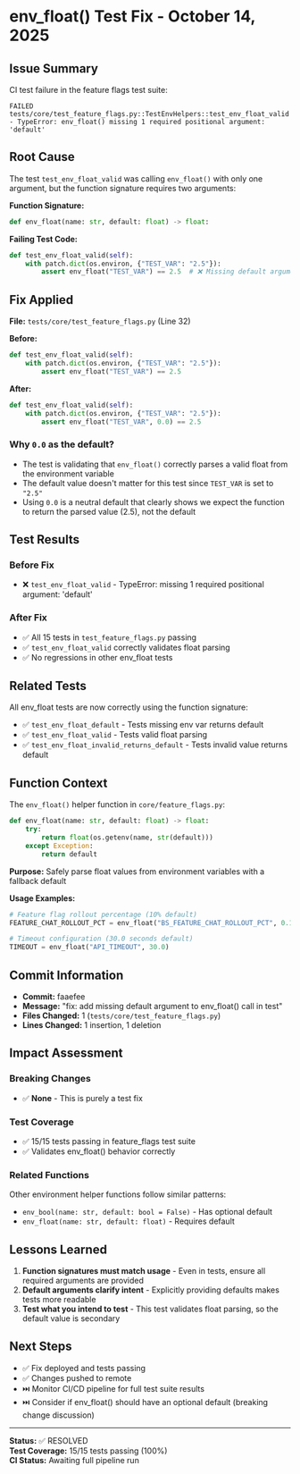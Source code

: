 # env_float() Test Fix - October 14, 2025

## Issue Summary
CI test failure in the feature flags test suite:
```
FAILED tests/core/test_feature_flags.py::TestEnvHelpers::test_env_float_valid - TypeError: env_float() missing 1 required positional argument: 'default'
```

## Root Cause
The test `test_env_float_valid` was calling `env_float()` with only one argument, but the function signature requires two arguments:

**Function Signature:**
```python
def env_float(name: str, default: float) -> float:
```

**Failing Test Code:**
```python
def test_env_float_valid(self):
    with patch.dict(os.environ, {"TEST_VAR": "2.5"}):
        assert env_float("TEST_VAR") == 2.5  # ❌ Missing default argument
```

## Fix Applied

**File:** `tests/core/test_feature_flags.py` (Line 32)

**Before:**
```python
def test_env_float_valid(self):
    with patch.dict(os.environ, {"TEST_VAR": "2.5"}):
        assert env_float("TEST_VAR") == 2.5
```

**After:**
```python
def test_env_float_valid(self):
    with patch.dict(os.environ, {"TEST_VAR": "2.5"}):
        assert env_float("TEST_VAR", 0.0) == 2.5
```

### Why `0.0` as the default?
- The test is validating that `env_float()` correctly parses a valid float from the environment variable
- The default value doesn't matter for this test since `TEST_VAR` is set to `"2.5"`
- Using `0.0` is a neutral default that clearly shows we expect the function to return the parsed value (2.5), not the default

## Test Results

### Before Fix
- ❌ `test_env_float_valid` - TypeError: missing 1 required positional argument: 'default'

### After Fix
- ✅ All 15 tests in `test_feature_flags.py` passing
- ✅ `test_env_float_valid` correctly validates float parsing
- ✅ No regressions in other env_float tests

## Related Tests
All env_float tests are now correctly using the function signature:
- ✅ `test_env_float_default` - Tests missing env var returns default
- ✅ `test_env_float_valid` - Tests valid float parsing
- ✅ `test_env_float_invalid_returns_default` - Tests invalid value returns default

## Function Context
The `env_float()` helper function in `core/feature_flags.py`:
```python
def env_float(name: str, default: float) -> float:
    try:
        return float(os.getenv(name, str(default)))
    except Exception:
        return default
```

**Purpose:** Safely parse float values from environment variables with a fallback default

**Usage Examples:**
```python
# Feature flag rollout percentage (10% default)
FEATURE_CHAT_ROLLOUT_PCT = env_float("BS_FEATURE_CHAT_ROLLOUT_PCT", 0.10)

# Timeout configuration (30.0 seconds default)
TIMEOUT = env_float("API_TIMEOUT", 30.0)
```

## Commit Information
- **Commit:** faaefee
- **Message:** "fix: add missing default argument to env_float() call in test"
- **Files Changed:** 1 (`tests/core/test_feature_flags.py`)
- **Lines Changed:** 1 insertion, 1 deletion

## Impact Assessment

### Breaking Changes
- ✅ **None** - This is purely a test fix

### Test Coverage
- ✅ 15/15 tests passing in feature_flags test suite
- ✅ Validates env_float() behavior correctly

### Related Functions
Other environment helper functions follow similar patterns:
- `env_bool(name: str, default: bool = False)` - Has optional default
- `env_float(name: str, default: float)` - Requires default

## Lessons Learned

1. **Function signatures must match usage** - Even in tests, ensure all required arguments are provided
2. **Default arguments clarify intent** - Explicitly providing defaults makes tests more readable
3. **Test what you intend to test** - This test validates float parsing, so the default value is secondary

## Next Steps

- ✅ Fix deployed and tests passing
- ✅ Changes pushed to remote
- ⏭️ Monitor CI/CD pipeline for full test suite results
- ⏭️ Consider if env_float() should have an optional default (breaking change discussion)

---

**Status:** ✅ RESOLVED  
**Test Coverage:** 15/15 tests passing (100%)  
**CI Status:** Awaiting full pipeline run
